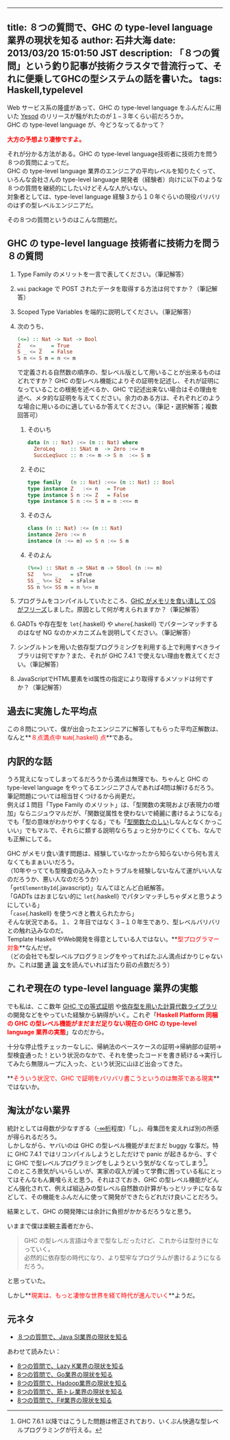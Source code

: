 ------
title: ８つの質問で、GHC の type-level language 業界の現状を知る
author: 石井大海
date: 2013/03/20 15:01:50 JST
description: 「８つの質問」という釣り記事が技術クラスタで昔流行って、それに便乗してGHCの型システムの話を書いた。
tags: Haskell,typelevel
------


Web サービス系の隆盛があって、GHC の type-level language をふんだんに用いた [Yesod](http://www.yesodweb.com) のリリースが騒がれたのが１−３年くらい前だろうか。  
GHC の type-level language が、今どうなってるかって？

<span style="color: red;">**大方の予想より凄惨ですよ。**</span>

それが分かる方法がある。GHC の type-level language技術者に技術力を問う８つの質問によってだ。  
GHC の type-level language 業界のエンジニアの平均レベルを知りたくって、いろんな会社さんの type-level language 開発者（経験者）向けに以下のような８つの質問を継続的にしたいけどそんな人がいない。  
対象者としては、type-level language 経験３から１０年ぐらいの現役バリバリのはずの型レベルエンジニアだ。

その８つの質問というのはこんな問題だ。

GHC の type-level language 技術者に技術力を問う８の質問
--------------------------------------------------
1. Type Family のメリットを一言で表してください。（筆記解答）
2. `wai` package で POST されたデータを取得する方法は何ですか？（筆記解答）
3. Scoped Type Variables を端的に説明してください。（筆記解答）
4. 次のうち、

	```haskell
	(<=) :: Nat -> Nat -> Bool
	Z   <= _   = True
	S _ <= Z   = False
	S n <= S m = n <= m
	```

	で定義される自然数の順序の、型レベル版として用いることが出来るものはどれですか？ GHC の型レベル機能によりその証明を記述し、それが証明になっていることの根拠を述べるか、GHC で記述出来ない場合はその理由を述べ、メタ的な証明を与えてください。余力のある方は、それぞれどのような場合に用いるのに適しているか答えてください。（筆記・選択解答；複数回答可）
	1. そのいち

        ```haskell
		data (n :: Nat) :<= (m :: Nat) where
          ZeroLeq     :: SNat m  -> Zero :<= m
          SuccLeqSucc :: n :<= m -> S n  :<= S m
        ```

	2. そのに

        ```haskell
		type family   (n :: Nat) :<<= (m :: Nat) :: Bool
		type instance Z   :<= n   = True
		type instance S n :<= Z   = False
		type instance S n :<= S m = n :<<= m
        ```

	3. そのさん

        ```haskell
		class (n :: Nat) :<= (m :: Nat)
		instance Zero :<= n
		instance (n :<= m) => S n :<= S m
        ```

	4. そのよん

        ```haskell
		(%<=) :: SNat n -> SNat m -> SBool (n :<= m)
		SZ   %<= _    = sTrue
		SS _ %<= SZ   = sFalse
		SS n %<= SS m = n %<= m
        ```

5. プログラムをコンパイルしていたところ、[GHC がメモリを食い潰して OS がフリーズ](http://d.hatena.ne.jp/ku-ma-me/20130303/p1)しました。原因として何が考えられますか？（筆記解答）
6. GADTs や存在型を `let`{.haskell} や `where`{.haskell} でパターンマッチするのはなぜ NG なのかメカニズムを説明してください。（筆記解答）
7. シングルトンを用いた依存型プログラミングを利用する上で利用すべきライブラリは何ですか？また、それが GHC 7.4.1 で使えない理由を教えてください。（筆記解答）
8. JavaScriptでHTML要素をid属性の指定により取得するメソッドは何ですか？（筆記解答）

過去に実施した平均点
-----------------
この８問について、僕が出会ったエンジニアに解答してもらった平均正解数は、なんと**<span style="color: red;">８点満点中 `NaN`{.haskell} 点</span>**である。

内訳的な話
--------
うろ覚えになってしまってるだろうから満点は無理でも、ちゃんと GHC の type-level language をやってるエンジニアさんであれば4問は解けるだろう。  
筆記問題については相当甘くつけるから尚更だ。  
例えば１問目「Type Family のメリット」は、「型関数の実現および表現力の増加」ならニジュウマルだが、「関数従属性を使わないで綺麗に書けるようになる」でも「型の意味がわかりやすくなる」でも「[型関数たのしい](http://research.microsoft.com/en-us/um/people/simonpj/papers/assoc-types/fun-with-type-funs/typefun.pdf)しなんとなくかっこいい」でもマルで、それらに類する説明ならちょっと分かりにくくても、なんでも正解にしてる。

GHC がメモリ食い潰す問題は、経験していなかったから知らないから何も言えなくてもまぁいいだろう。  
（10年やってても型検査の込み入ったトラブルを経験しないなんて運がいい人なのだろうか、悪い人なのだろうか）  
「`getElementById`{.javascript}」なんてほとんど白紙解答。  
「GADTs はおまじない的に `let`{.haskell} でパタンマッチしちゃダメと思うようにしている」  
「`case`{.haskell} を使うべきと教えられたから」  
そんな状況である。１、２年目ではなく３−１０年生であり、型レベルバリバリとの触れ込みなのだ。  
Template Haskell やWeb開発を得意としている人ではない。**<span style="color: red;">型プログラマー対象</span>**なんだぜ。  
（どの会社でも型レベルプログラミングをやってればたぶん満点ばかりじゃないか。これは[関](http://research.microsoft.com/en-us/um/people/simonpj/papers/assoc-types/fun-with-type-funs/typefun.pdf) [連](http://research.microsoft.com/en-us/people/dimitris/fc-kind-poly.pdf) [論](http://www.cis.upenn.edu/~eir/papers/2012/singletons/paper.pdf) [文](http://dreixel.net/research/pdf/trkgp_nocolor.pdf)を読んでいれば当たり前の点数だろう）


これぞ現在の type-level language 業界の実態
----------------------------------------
でも私は、ここ数年 [GHC での等式証明](https://github.com/konn/equational-reasoning-in-haskell) や[依存型を用いた計算代数ライブラリ](https://github.com/konn/computational-algebra) の開発などをやっていた経験から納得がいく。これぞ「**<span style="color: red;">Haskell Platform 同梱の GHC の型レベル機能がまだまだ足りない現在の GHC の type-level language 業界の実態</span>**」なのだから。

十分な停止性チェッカーなしに、帰納法のベースケースの証明→帰納部の証明→型検査通った！という状況のなかで、それを使ったコードを書き続ける→実行してみたら無限ループに入った、という状況に山ほど出会ってきた。

**<span style="color: red;">そういう状況で、GHC で証明をバリバリ書こうというのは無茶である現実</span>**ではないか。

淘汰がない業界
------------
統計としては母数が少なすぎる（[-∞桁](http://fumieval.hatenablog.com/entry/2013/03/19/165737)程度）「し」、母集団を変えれば別の所感が得られるだろう。  
しかしながら、ヤバいのは GHC の型レベル機能がまだまだ buggy な事だ。特に GHC 7.4.1 ではリコンパイルしようとしただけで panic が起きるから、すぐに GHC で型レベルプログラミングをしようという気がなくなってしまう[^1]。  
このところ景気がいいらしいが、実家の収入が減って学費に困っている私にとってはそんなもん糞喰らえと思う。それはさておき、GHC の型レベル機能がどんどん強化されて、例えば組込みの型レベル自然数の計算がもっとリッチになるなどして、その機能をふんだんに使って開発ができたらどれだけ良いことだろう。

結果として、GHC の開発陣には余計に負担がかかるだろうなと思う。

いままで僕は楽観主義者だから、

> GHC の型レベル言語は今まで型なしだったけど、これからは型付きになっていく。  
必然的に依存型の時代になり、より堅牢なプログラムが書けるようになるだろう。

と思っていた。

しかし**<span style="color: red;">現実は、もっと凄惨な世界を経て時代が進んでいく</span>**ようだ。


元ネタ
-----
* [８つの質問で、Java SI業界の現状を知る](http://d.hatena.ne.jp/iad_otomamay/20130318/1363596244)

あわせて読みたい：

* [8つの質問で、Lazy K業界の現状を知る](http://fumieval.hatenablog.com/entry/2013/03/19/165737)
* [8つの質問で、Go業界の現状を知る](http://ymotongpoo.hatenablog.com/entry/2013/03/18/224753)
* [8つの質問で、Hadoop業界の現状を知る](http://d.hatena.ne.jp/shiumachi/20130318/1363618321)
* [8つの質問で、筋トレ業界の現状を知る](http://www.affility.co.jp/archives/1317)
* [8つの質問で、F#業界の現状を知る](https://gist.github.com/Gab-km/5194199)

[^1]: GHC 7.6.1 以降ではこうした問題は修正されており、いくぶん快適な型レベルプログラミングが行える。

